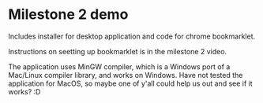 # Milestone 2 demo
Includes installer for desktop application and code for chrome bookmarklet.

Instructions on seetting up bookmarklet is in the milestone 2 video.

The application uses MinGW compiler, which is a Windows port of a Mac/Linux compiler library, and works on Windows. Have not tested the application for MacOS, so maybe one of y'all could help us out and see if it works? :D
